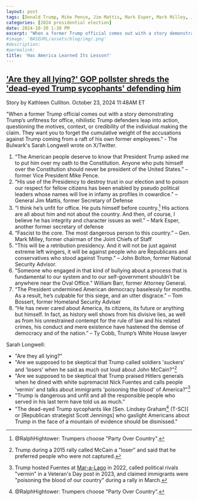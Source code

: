 ```yaml
---
layout: post
tags: [Donald Trump, Mike Pence, Jim Mattis, Mark Esper, Mark Milley, John Bolton, William Barr, Tom Bossert, Ty Cobb, politics]
categories: [2024 presidential election]
date: 2024-10-30 1:38 PM
excerpt: "When a former Trump official comes out with a story demonstrating Trump’s unfitness for office, nihilistic Trump defenders leap into action, questioning the motives, context, or credibility of the individual making the claim. They want you to forget the cumulative weight of the accusations against Trump coming from a raft of his own former employees. ‐ The Bulwark's Sarah Longwell"
#image: 'BASEURL/assets/blog/img/.png'
#description:
#permalink:
title: 'Has America Learned Its Lesson?'
---
```



## ['Are they all lying?' GOP pollster shreds the 'dead-eyed Trump sycophants' defending him](https://www.rawstory.com/general-kelly-trump-hitler-longwell/)

Story by Kathleen Culliton. October 23, 2024 11:48AM ET

"When a former Trump official comes out with a story demonstrating Trump’s unfitness for office, nihilistic Trump defenders leap into action, questioning the motives, context, or credibility of the individual making the claim. They want you to forget the cumulative weight of the accusations against Trump coming from a raft of his own former employees." ‐ The Bulwark's Sarah Longwell wrote on X/Twitter. 

1. “The American people deserve to know that President Trump asked me to put him over my oath to the Constitution. Anyone who puts himself over the Constitution should never be president of the United States.” – former Vice President Mike Pence.
2. “His use of the Presidency to destroy trust in our election and to poison our respect for fellow citizens has been enabled by pseudo political leaders whose names will live in infamy as profiles in cowardice." – General Jim Mattis, former Secretary of Defense
3. “I think he’s unfit for office. He puts himself before country.[^33] His actions are all about him and not about the country. And then, of course, I believe he has integrity and character issues as well.” – Mark Esper, another former secretary of defense
4. “Fascist to the core. The most dangerous person to this country.” – Gen. Mark Milley, former chairman of the Joint Chiefs of Staff 
5. "This will be a retribution presidency. And it will not be just against extreme left wingers, it will be against people who are Republicans and conservatives who stood against Trump." – John Bolton, former National Security Advisor. 
6. “Someone who engaged in that kind of bullying about a process that is fundamental to our system and to our self-government shouldn’t be anywhere near the Oval Office." William Barr, former Attorney General.
7. “The President undermined American democracy baselessly for months. As a result, he’s culpable for this siege, and an utter disgrace.” – Tom Bossert, former Homeland Security Adviser 
8. “He has never cared about America, its citizens, its future or anything but himself. In fact, as history well shows from his divisive lies, as well as from his unrestrained contempt for the rule of law and his related crimes, his conduct and mere existence have hastened the demise of democracy and of the nation.” – Ty Cobb, Trump’s White House lawyer 

Sarah Longwell:

- "Are they all lying?"
- "Are we supposed to be skeptical that Trump called soldiers 'suckers' and 'losers' when he said as much out loud about John McCain?"[^31]
- "Are we supposed to be skeptical that Trump praised Hitlers generals when he dined with white supremacist Nick Fuentes and calls people 'vermin' and talks about immigrants 'poisoning the blood' of America?"[^32]
- "Trump is dangerous and unfit and all the responsible people who served in his last term have told us as much."
- "The dead-eyed Trump sycophants like [Sen. Lindsey Graham[^33] (T-SC)] or [Republican strategist Scott Jennings] who gaslight Americans about Trump in the face of a mountain of evidence should be dismissed."

[^31]: Trump during a 2015 rally called McCain a "loser" and said that he preferred people who were not captured.

[^32]: Trump hosted Fuentes at [Mar-a-Lago](https://www.maralagoclub.com/) in 2022, called political rivals "vermin" in a Veteran's Day post in 2023, and claimed immigrants were "poisoning the blood of our country" during a rally in March.

[^33]: @RalphHightower: Trumpers choose "Party Over Country".
